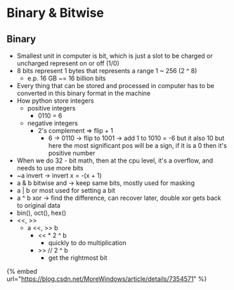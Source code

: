 # Binary & Bitwise

## Binary

* Smallest unit in computer is bit, which is just a slot to be charged or uncharged represent on or off \(1/0\)
* 8 bits represent 1 bytes that represents a range 1 ~ 256 \(2 ^ 8\)
  * e.p. 16 GB ~= 16 billion bits
* Every thing that can be stored and processed in computer has to be converted in this binary format in the machine
* How python store integers
  * positive integers
    * 0110 = 6
  * negative integers
    * 2's complement =&gt; flip + 1
      * 6 -&gt; 0110 -&gt; flip to 1001 -&gt; add 1 to 1010 = -6 but it also 10 but here the most significant pos will be a sign, if it is a 0 then it's positive number
* When we do 32 - bit math, then at the cpu level, it's a overflow, and needs to use more bits
* ~a invert -&gt; invert x = -\(x + 1\)
* a & b bitwise and -&gt; keep same bits, mostly used for masking
* a \| b or most used for setting a bit
* a ^ b xor -&gt; find the difference, can recover later, double xor gets back to original data
* bin\(\), oct\(\), hex\(\)
* &lt;&lt;, &gt;&gt;
  * a &lt;&lt;, &gt;&gt; b
    * &lt;&lt; \* 2 ^ b
      * quickly to do multiplication
    * &gt;&gt; // 2 ^ b
      * get the rightmost bit

{% embed url="https://blog.csdn.net/MoreWindows/article/details/7354571" %}



